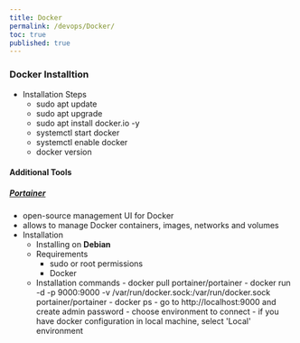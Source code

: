 ```yaml
---
title: Docker
permalink: /devops/Docker/
toc: true
published: true
---
```




### Docker Installtion
- Installation Steps
	- sudo apt update 
    - sudo apt upgrade
    - sudo apt install docker.io -y 
    - systemctl start docker
    - systemctl enable docker
    - docker version

#### Additional Tools

##### [Portainer](https://www.portainer.io/) 
- open-source management UI for Docker
- allows to manage Docker containers, images, networks and volumes
- Installation
	- Installing on **Debian**
	- Requirements 
		- sudo or root permissions
    	- Docker
	 - Installation commands
     			- docker pull portainer/portainer
        		- docker run -d -p 9000:9000 -v /var/run/docker.sock:/var/run/docker.sock portainer/portainer
       		 	- docker ps
             	- go to http://localhost:9000 and create admin password
        		- choose environment to connect 
        		- if you have docker configuration in local machine, select 'Local' environment
